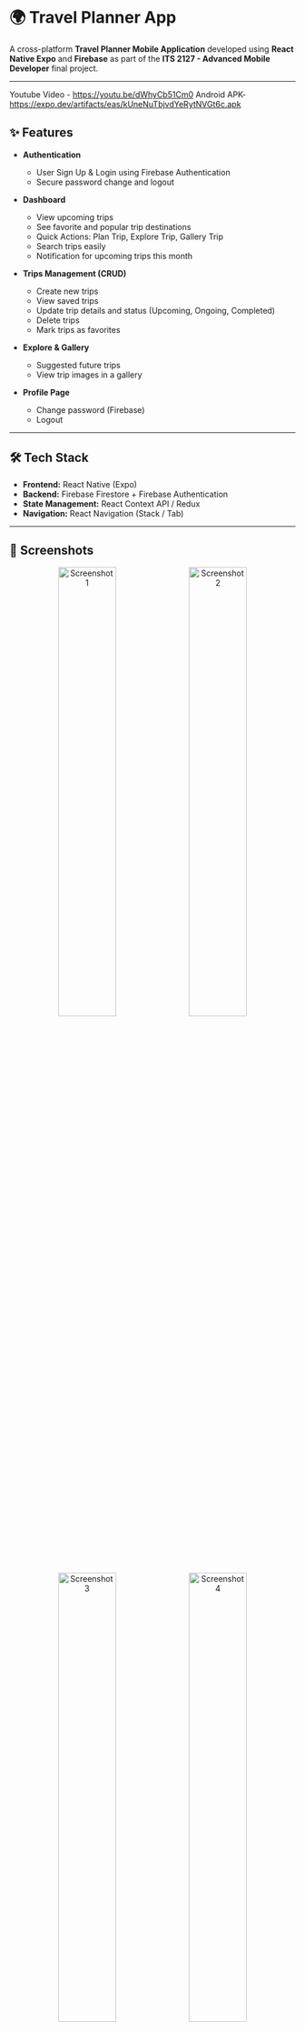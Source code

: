 
# 🌍 Travel Planner App

A cross-platform **Travel Planner Mobile Application** developed using **React Native Expo** and **Firebase** as part of the **ITS 2127 - Advanced Mobile Developer** final project.

---

Youtube Video - https://youtu.be/dWhyCb51Cm0
Android APK- https://expo.dev/artifacts/eas/kUneNuTbjvdYeRytNVGt6c.apk


## ✨ Features

- **Authentication**
  - User Sign Up & Login using Firebase Authentication
  - Secure password change and logout

- **Dashboard**
  - View upcoming trips
  - See favorite and popular trip destinations
  - Quick Actions: Plan Trip, Explore Trip, Gallery Trip
  - Search trips easily
  - Notification for upcoming trips this month

- **Trips Management (CRUD)**
  - Create new trips
  - View saved trips
  - Update trip details and status (Upcoming, Ongoing, Completed)
  - Delete trips
  - Mark trips as favorites

- **Explore & Gallery**
  - Suggested future trips
  - View trip images in a gallery

- **Profile Page**
  - Change password (Firebase)
  - Logout

---

## 🛠️ Tech Stack

- **Frontend:** React Native (Expo)
- **Backend:** Firebase Firestore + Firebase Authentication
- **State Management:** React Context API / Redux
- **Navigation:** React Navigation (Stack / Tab)

---

## 📱 Screenshots

<p align="center">
  <img src="https://github.com/user-attachments/assets/87cf9c3e-2a6a-4a8a-8c45-77ab529e0ae7" alt="Screenshot 1" width="45%" />
  <img src="https://github.com/user-attachments/assets/707cd2d1-7fc6-4231-939b-e9e8b65297ec" alt="Screenshot 2" width="45%" />
</p>

<p align="center">
  <img src="https://github.com/user-attachments/assets/18b388c9-21e6-4cc5-9271-ffa38921d366" alt="Screenshot 3" width="45%" />
  <img src="https://github.com/user-attachments/assets/f7de41d3-861a-4934-89bc-a225a9e11da4" alt="Screenshot 4" width="45%" />
</p>

<p align="center">
  <img src="https://github.com/user-attachments/assets/c3ad9d0f-8956-4905-9708-4747b292128a" alt="Screenshot 5" width="45%" />
  <img src="https://github.com/user-attachments/assets/dfdecbbd-f9a0-442a-98de-3bf42186d47d" alt="Screenshot 6" width="45%" />
</p>

<p align="center">
  <img src="https://github.com/user-attachments/assets/7e9af894-54dd-4569-a0be-b6c1745ec89b" alt="Screenshot 7" width="45%" />
  <img src="https://github.com/user-attachments/assets/5b6c6926-075c-4b63-a041-61b0f05d9589" alt="Screenshot 8" width="45%" />
</p>

<p align="center">
  <img src="https://github.com/user-attachments/assets/86ab93b7-5cd0-4165-8ebe-b72a22a653a2" alt="Screenshot 9" width="45%" />
  <img src="https://github.com/user-attachments/assets/59218156-7b4a-4a76-9fd0-486ad1bf9815" alt="Screenshot 10" width="45%" />
</p>



## 🚀 How to Run

1. Clone this repository  
   ```bash
   git clone https://github.com/thejan25004/Simple-Travel-Planner.git
   cd Simple-Travel-Planner
````

2. Install dependencies

   ```bash
   npm install
   ```

3. Run the project

   ```bash
   npx expo start
   ```

4. Open the Expo Go app on your Android/iOS device and scan the QR code.

---






---

## 📦 Build

* **Android APK:** [Download Here](https://expo.dev/artifacts/eas/kUneNuTbjvdYeRytNVGt6c.apk)
* **iOS Build (Expo):** Coming Soon

---

## 🎥 Demo Video

👉 [Watch on YouTube](https://youtu.be/dWhyCb51Cm0)

---

## 👨‍💻 Author

Developed by **Chamod Thejan De Silva**
Course: **ITS 2127 - Advanced Mobile Developer**
Final Project – Graduate Diploma in Software Engineering

---

